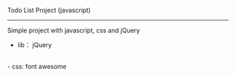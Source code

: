 Todo List Project (javascript)

<hr>

Simple project with javascript, css and jQuery

- lib： jQuery
<br>
- css: font awesome


